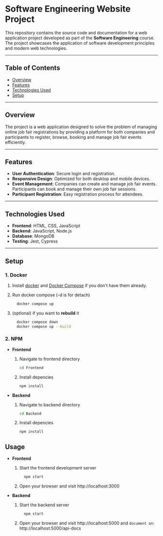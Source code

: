 # Software Engineering Website Project

This repository contains the source code and documentation for a web application project developed as part of the **Software Engineering** course. The project showcases the application of software development principles and modern web technologies.

---

## Table of Contents
- [Overview](#overview)
- [Features](#features)
- [Technologies Used](#technologies-used)
- [Setup](#setup)

---

## Overview
The project is a web application designed to solve the problem of managing online job fair registrations by providing a platform for both companies and participants to register, browse, booking and manage job fair events efficiently.

---

## Features
- **User Authentication**: Secure login and registration.
- **Responsive Design**: Optimized for both desktop and mobile devices.
- **Event Management**: Companies can create and manage job fair events. Participants can book and manage their own job fair sessions.
- **Participant Registration**: Easy registration process for attendees.

---

## Technologies Used
- **Frontend**: HTML, CSS, JavaScript
- **Backend**: JavaScript, Node.js
- **Database**: MongoDB
- **Testing**: Jest, Cypress

---

## Setup
### 1. Docker
1. Install [docker](https://www.docker.com/products/docker-desktop/) and [Docker Compose](https://docs.docker.com/compose/install/) if you don't have them already.
2. Run docker compose (-d is for detach)
    ```sh
      docker compose up
    ```
  
3. (optional) if you want to **rebuild** it
    ```sh
      docker compose down
      docker compose up --build
    ```

### 2. NPM
   - **Frontend**
        1. Navigate to frontend directory
            ```sh
            cd Frontend
            ```
        2. Install depencies
            ```sh
            npm install
            ```

   - **Backend**
        1. Navigate to backend directory
            ```sh
            cd Backend 
            ```
        2. Install depencies
            ```sh
            npm install
            ```

## Usage
   - **Frontend**
        1. Start the frontend development server
            ```sh
              npm start
            ```
        2. Open your browser and visit http://localhost:3000

   - **Backend**
        1. Start the backend server
            ```sh
              npm start
            ```
        2. Open your browser and visit http://localhost:5000 and `document on`: http://localhost:5000/api-docs

